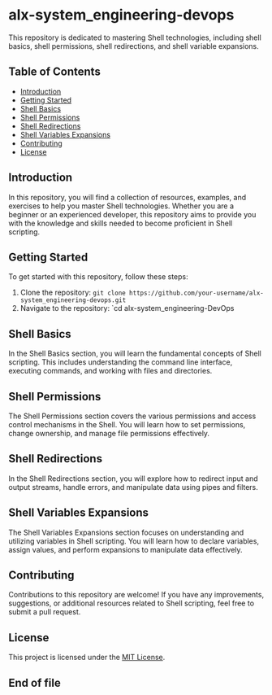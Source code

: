 # alx-system_engineering-devops

This repository is dedicated to mastering Shell technologies, including shell basics, shell permissions, shell redirections, and shell variable expansions.

## Table of Contents

- [Introduction](#introduction)
- [Getting Started](#getting-started)
- [Shell Basics](#shell-basics)
- [Shell Permissions](#shell-permissions)
- [Shell Redirections](#shell-redirections)
- [Shell Variables Expansions](#shell-variables-expansions)
- [Contributing](#contributing)
- [License](#license)

## Introduction

In this repository, you will find a collection of resources, examples, and exercises to help you master Shell technologies. Whether you are a beginner or an experienced developer, this repository aims to provide you with the knowledge and skills needed to become proficient in Shell scripting.

## Getting Started

To get started with this repository, follow these steps:

1. Clone the repository: `git clone https://github.com/your-username/alx-system_engineering-devops.git`
2. Navigate to the repository: `cd alx-system_engineering-DevOps

## Shell Basics

In the Shell Basics section, you will learn the fundamental concepts of Shell scripting. This includes understanding the command line interface, executing commands, and working with files and directories.

## Shell Permissions

The Shell Permissions section covers the various permissions and access control mechanisms in the Shell. You will learn how to set permissions, change ownership, and manage file permissions effectively.

## Shell Redirections

In the Shell Redirections section, you will explore how to redirect input and output streams, handle errors, and manipulate data using pipes and filters.

## Shell Variables Expansions

The Shell Variables Expansions section focuses on understanding and utilizing variables in Shell scripting. You will learn how to declare variables, assign values, and perform expansions to manipulate data effectively.

## Contributing

Contributions to this repository are welcome! If you have any improvements, suggestions, or additional resources related to Shell scripting, feel free to submit a pull request.

## License

This project is licensed under the [MIT License](LICENSE).
## End of file
